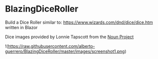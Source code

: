 # BlazingDiceRoller

Build a Dice Roller similar to: https://www.wizards.com/dnd/dice/dice.htm written in Blazor

Dice images provided by Lonnie Tapscott from the [Noun Project](https://thenounproject.com/lonniusmax/)


!(https://raw.githubusercontent.com/alberto-guerrero/BlazingDiceRoller/master/images/screenshot1.png)